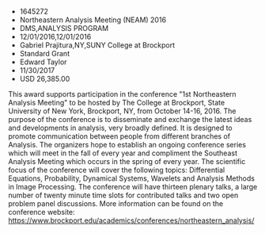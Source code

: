 
* 1645272
* Northeastern Analysis Meeting (NEAM) 2016
* DMS,ANALYSIS PROGRAM
* 12/01/2016,12/01/2016
* Gabriel Prajitura,NY,SUNY College at Brockport
* Standard Grant
* Edward Taylor
* 11/30/2017
* USD 26,385.00

This award supports participation in the conference "1st Northeastern Analysis
Meeting" to be hosted by The College at Brockport, State University of New York,
Brockport, NY, from October 14-16, 2016. The purpose of the conference is to
disseminate and exchange the latest ideas and developments in analysis, very
broadly defined. It is designed to promote communication between people from
different branches of Analysis. The organizers hope to establish an ongoing
conference series which will meet in the fall of every year and compliment the
Southeast Analysis Meeting which occurs in the spring of every year. The
scientific focus of the conference will cover the following topics: Differential
Equations, Probability, Dynamical Systems, Wavelets and Analysis Methods in
Image Processing. The conference will have thirteen plenary talks, a large
number of twenty minute time slots for contributed talks and two open problem
panel discussions. More information can be found on the conference website:
https://www.brockport.edu/academics/conferences/northeastern_analysis/
